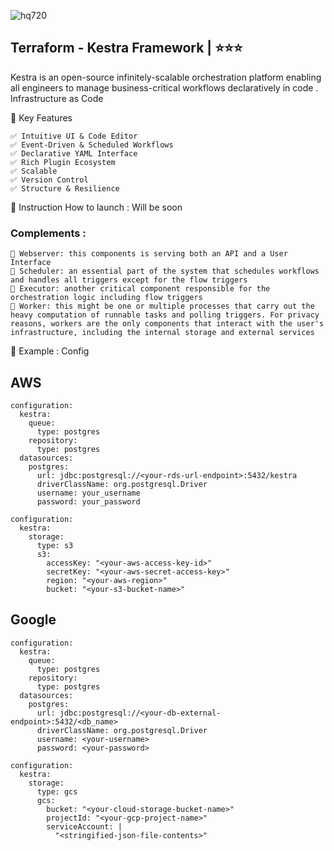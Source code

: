 
![hq720](https://github.com/user-attachments/assets/3eaa07a3-3a0e-4e2e-b344-e6c9431aa7ba)



## Terraform - Kestra Framework   | ⭐⭐⭐
Kestra is an open-source infinitely-scalable orchestration platform enabling all engineers to manage business-critical workflows declaratively in code . Infrastructure as Code

🚀  Key Features
```
✅ Intuitive UI & Code Editor
✅ Event-Driven & Scheduled Workflows
✅ Declarative YAML Interface
✅ Rich Plugin Ecosystem
✅ Scalable
✅ Version Control
✅ Structure & Resilience
```


📝 Instruction 
How to launch  : Will be soon 


### Complements :
```
📃 Webserver: this components is serving both an API and a User Interface
📃 Scheduler: an essential part of the system that schedules workflows and handles all triggers except for the flow triggers
📃 Executor: another critical component responsible for the orchestration logic including flow triggers
📃 Worker: this might be one or multiple processes that carry out the heavy computation of runnable tasks and polling triggers. For privacy reasons, workers are the only components that interact with the user's infrastructure, including the internal storage and external services
```


🔨 Example : Config 

## AWS
```
configuration:
  kestra:
    queue:
      type: postgres
    repository:
      type: postgres
  datasources:
    postgres:
      url: jdbc:postgresql://<your-rds-url-endpoint>:5432/kestra
      driverClassName: org.postgresql.Driver
      username: your_username
      password: your_password

configuration:
  kestra:
    storage:
      type: s3
      s3:
        accessKey: "<your-aws-access-key-id>"
        secretKey: "<your-aws-secret-access-key>"
        region: "<your-aws-region>"
        bucket: "<your-s3-bucket-name>"

```
## Google
```
configuration:
  kestra:
    queue:
      type: postgres
    repository:
      type: postgres
  datasources:
    postgres:
      url: jdbc:postgresql://<your-db-external-endpoint>:5432/<db_name>
      driverClassName: org.postgresql.Driver
      username: <your-username>
      password: <your-password>

configuration:
  kestra:
    storage:
      type: gcs
      gcs:
        bucket: "<your-cloud-storage-bucket-name>"
        projectId: "<your-gcp-project-name>"
        serviceAccount: |
          "<stringified-json-file-contents>"
```
